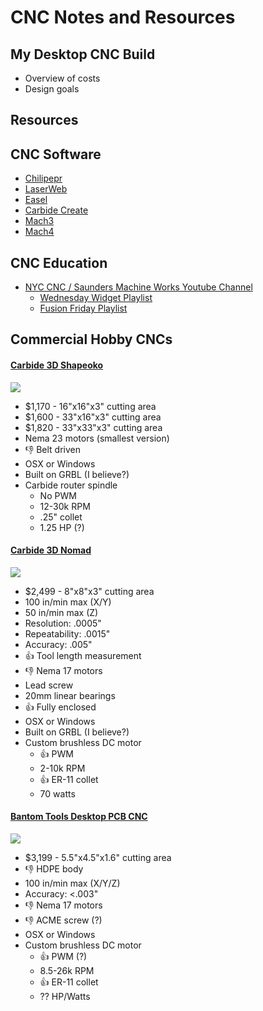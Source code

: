 # CNC Notes and Resources

## My Desktop CNC Build

- Overview of costs
- Design goals

## Resources

## CNC Software

- [Chilipepr](http://www.chilipeppr.com)
- [LaserWeb](https://github.com/LaserWeb/LaserWeb4)
- [Easel](http://easel.inventables.com)
- [Carbide Create](https://carbide3d.com/carbidecreate/)
- [Mach3](https://www.machsupport.com)
- [Mach4](https://www.machsupport.com/software/mach4/)

## CNC Education

* [NYC CNC / Saunders Machine Works Youtube Channel](https://www.youtube.com/user/saunixcomp)
  * [Wednesday Widget Playlist](https://www.youtube.com/playlist?list=PL9tn9rGywKUW1CM7i69gWVlj3YD_PaANw)
  * [Fusion Friday Playlist](https://www.youtube.com/playlist?list=PL9tn9rGywKUUGyeBWX5Alt9yzBIp84sD8)

## Commercial Hobby CNCs

#### [Carbide 3D Shapeoko](https://carbide3d.com/shapeoko/)

![](https://cl.ly/03e2470c215b/Screen%20Shot%202019-06-10%20at%2010.11.14%20PM.png)

* $1,170 - 16"x16"x3" cutting area
* $1,600 - 33"x16"x3" cutting area
* $1,820 - 33"x33"x3" cutting area
* Nema 23 motors (smallest version)
* 👎 Belt driven
* OSX or Windows
* Built on GRBL (I believe?)
* Carbide router spindle
  * No PWM
  * 12-30k RPM
  * .25" collet
  * 1.25 HP (?)

#### [Carbide 3D Nomad](https://carbide3d.com/nomad/)

![](https://cl.ly/8619bd78d7e3/Screen%20Shot%202019-06-10%20at%2010.17.53%20PM.png)

* $2,499 - 8"x8"x3" cutting area
* 100 in/min max (X/Y)
* 50 in/min max (Z)
* Resolution: .0005"
* Repeatability: .0015"
* Accuracy: 	.005"
* 👍 Tool length measurement
* 👎 Nema 17 motors
* Lead screw
* 20mm linear bearings
* 👍 Fully enclosed
* OSX or Windows
* Built on GRBL (I believe?)
* Custom brushless DC motor
  * 👍 PWM
  * 2-10k RPM
  * 👍 ER-11 collet
  * 70 watts

#### [Bantom Tools Desktop PCB CNC]()

![](https://cl.ly/0e565dc05c98/Screen%20Shot%202019-06-10%20at%2010.25.36%20PM.png)

* $3,199 - 5.5"x4.5"x1.6" cutting area
* 👎 HDPE body
* 100 in/min max (X/Y/Z)
* Accuracy: 	<.003"
* 👎 Nema 17 motors
* 👎 ACME screw (?)
* OSX or Windows
* Custom brushless DC motor
  * 👍 PWM (?)
  * 8.5-26k RPM
  * 👍 ER-11 collet
  * ?? HP/Watts
